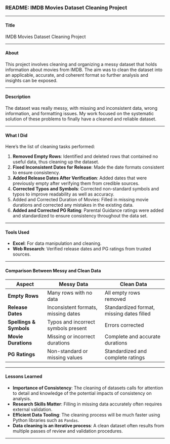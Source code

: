### README: IMDB Movies Dataset Cleaning Project

---

#### **Title**

IMDB Movies Dataset Cleaning Project

---

#### **About**

This project involves cleaning and organizing a messy dataset that holds information about movies from IMDB. The aim was to clean the dataset into an applicable, accurate, and coherent format so further analysis and insights can be exposed.

---

#### **Description**

The dataset was really messy, with missing and inconsistent data, wrong information, and formatting issues. My work focused on the systematic solution of these problems to finally have a cleaned and reliable dataset.

---

#### **What I Did**

Here’s the list of cleaning tasks performed:

1. **Removed Empty Rows**: Identified and deleted rows that contained no useful data, thus cleaning up the dataset.
2. **Fixed Inconsistent Dates for Release**: Made the date formats consistent to ensure consistency.
3. **Added Release Dates After Verification**: Added dates that were previously empty after verifying them from credible sources.
4. **Corrected Typos and Symbols**: Corrected non-standard symbols and typos to improve readability as well as accuracy.
5. Added and Corrected Duration of Movies: Filled in missing movie durations and corrected any mistakes in the existing data.
6. **Added and Corrected PG Rating**: Parental Guidance ratings were added and standardized to ensure consistency throughout the data set.

---

#### **Tools Used**

- **Excel**: For data manipulation and cleaning.
- **Web Research**: Verified release dates and PG ratings from trusted sources.

---

#### **Comparison Between Messy and Clean Data**

| **Aspect**              | **Messy Data**                      | **Clean Data**                            |
| ----------------------- | ----------------------------------- | ----------------------------------------- |
| **Empty Rows**          | Many rows with no data              | All empty rows removed                    |
| **Release Dates**       | Inconsistent formats, missing dates | Standardized format, missing dates filled |
| **Spellings & Symbols** | Typos and incorrect symbols present | Errors corrected                          |
| **Movie Durations**     | Missing or incorrect durations      | Complete and accurate durations           |
| **PG Ratings**          | Non-standard or missing values      | Standardized and complete ratings         |

---

#### **Lessons Learned**

- **Importance of Consistency**: The cleaning of datasets calls for attention to detail and knowledge of the potential impacts of consistency on analysis.
- **Research Skills Matter**: Filling in missing data accurately often requires external validation.
- **Efficient Data Tooling**: The cleaning process will be much faster using Python libraries such as `Pandas`.
- **Data cleaning is an iterative process**: A clean dataset often results from multiple passes of review and validation procedures.

---
